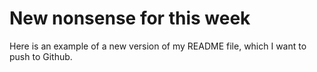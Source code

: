 # New nonsense for this week

Here is an example of a new version of my README file, which I want to push to Github.

